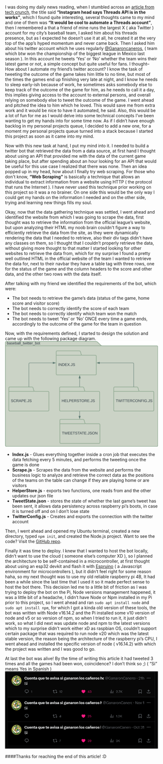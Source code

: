 I was doing my daily news reading, when I stumbled across an [article from tech crunch](https://techcrunch.com/2023/10/27/instagram-head-says-threads-api-is-in-the-works/), the title said **“Instagram head says Threads API is in the works”**, which I found quite interesting, several thoughts came to my mind and one of them was **“It would be cool to automate a Threads account”**, then I remembered a that a friend of mine runs the largest X ( aka Twitter ) account for my city’s baseball team, I asked him about his threads presence, but as I expected he doesn’t use it at all, he created it at the very top of the app’s hyped momentum and never came back. Then I asked him about his twitter account which he uses regularly [@Ganaroncaneros](https://twitter.com/ganaroncaneros), ( team which btw won the championship of the biggest league in Mexico last season ). In this account he tweets ‘Yes’ or ‘No’ whether the team wins their latest game or not, a simple concept but quite useful for fans. I thought–How about I automate my friend’s twitter account? I know the task of tweeting the outcome of the game takes him little to no time, but most of the times the games end up finishing very late at night, and I know he needs to sleep early-ish because of work, he sometimes asks somebody else to keep track of the outcome of the game for him, as he needs to call it a day, this implies giving access to the account to external persons, and overall relying on somebody else to tweet the outcome of the game. I went ahead and pitched the idea to him which he loved. This would save me from extra work and it would be nice to have it automated, he said. Also, this would be a lot of fun for me as I would delve into some technical concepts I’ve been wanting to get my hands into for some time now. As if I didn’t have enough backlog in my personal projects queue, I decided to add a new one, for a moment my personal projects queue turned into a stack because I started this project as soon as it came into my mind.

Now with this new task at hand, I put my mind into it. I needed to build a twitter bot that retrieved the data from a data source, at first hand I thought about using an API that provided me with the data of the current game taking place, but after spending about an hour looking for an API that would be useful for this use case I realized that there was none. Then an idea popped up in my head, how about I finally try web scraping. For those who don't know, **“Web Scraping”** is basically a technique that allows an individual to extract information from a website using HTTP ( the protocol that runs the Internet ). I have never used this technique prior working on this project so it was a no brainer. On one side this would be the only way I could get my hands on the information I needed and on the other side, trying and learning new things fills my soul.

Okay, now that the data gathering technique was settled, I went ahead and identified the website from which I was going to scrape the data, first thought was to retrieve the information from the official league’s website, but upon analyzing their HTML my noob brain couldn't figure a way to efficiently retrieve the data from the site, as they were dynamically rendering the data that I needed to retrieve, also their div tags didn't have any classes on them, so I thought that I couldn’t properly retrieve the data, without giving more thought to that matter I started looking for other websites to retrieve the data from, which for my surprise I found a pretty well outlined HTML in the official website of the team I wanted to retrieve the data for, next to their navbar they have a table tag with three rows, one for the status of the game and the column headers to the score and other data, and the other two rows with the data itself.

After talking with my friend we identified the requirements of the bot, which were:

- The bot needs to retrieve the game’s data (status of the game, home score and visitor score)
- The bot needs to correctly identify the score of each team
- The bot needs to correctly identify which team won the match
- The bot needs to tweet ‘Yes’ or ‘No’ ONCE every time a game ends, accordingly to the outcome of the game for the team in question

Now, with the requirements defined, I started to design the solution and came up with the following package diagram.
![UML Package diagram for this project](/public/blogImage/baseballBot/packageDiagramBotBaseball.jpeg)

- **Index.js** - Glues everything together inside a cron job that executes the data fetching every 5 minutes, and performs the tweeting once the game is done
- **Scrape.js** - Scrapes the data from the website and performs the business logic to analyze and retrieve the correct data as the positions of the teams on the table can change if they are playing home or are visitors
- **HelperStore.js** - exports two functions, one reads from and the other updates our json file
- **TweetState.json** - stores the state of whether the last game’s tweet has been sent, it allows data persistency across raspberry pi’s boots, in case it is turned off and on I don’t lose state
- **TwitterConfig.js** - Creates and exports the connection with the twitter account

Then, I went ahead and opened my Ubuntu terminal, created a new directory, typed `npm init`, and created the Node.js project. Want to see the code? Visit the [GitHub repo](https://github.com/biccsdev/biccsDevPersonalSiteV3).

Finally it was time to deploy. I knew that I wanted to host the bot locally, didn’t want to use the cloud ( someone else’s computer XD ), so I planned the architecture to be self-contained in a microcontroller, at first thought about using an esp32 devkit and flash it with [Espruino](https://www.espruino.com/) ( a Javascript environment for microcontrollers ), but it didn’t feel right for some reason haha, so my next thought was to use my old reliable raspberry pi 4B, It had been a while since the last time that I used it so it made perfect sense to host the bot there. This decision led me to a little bit of friction as I was trying to deploy the bot on the Pi, Node versions management happened, it was a little bit of a headache, I didn’t have Node or Npm installed in my Pi prior to this project, so I went ahead and ran `sudo apt install node` and `sudo apt install npm`, for which I got a kinda old version of these tools, the bot was written with Node v16.14.2 and the Pi installed some v10 version of node and v5 or so version of npm, so when I tried to run it, it just didn’t work, so what I did next was update node and npm to the latest versions which to my surprise didn’t work either xD as raspbian OS, couldn’t support certain package that was required to run node v20 which was the latest stable version, the reason being the architecture of the raspberry pi’s CPU, I went ahead and installed the specific version of node ( v16.14.2) with which the project was written and I was good to go.

At last the bot was alive! By the time of writing this article it had tweeted 3 times and all the games had been won, coincidence? I don’t think so ;) ( “Si” means Yes in Spanish )
![Screenshot from the twitter account](/public/blogImage/baseballBot/ganaronTweet.png)

####Thanks for reaching the end of this article! :D
